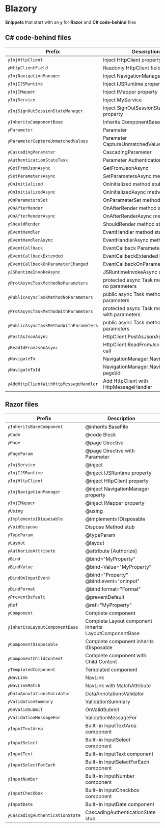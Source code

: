 # Blazory

**Snippets** that start with an **`y`** for **Razor** and **C# code-behind** files

## C# code-behind files

| Prefix                                  | Description
|---------------------------------------- |----------------------------------------------|
|`yInjHttpClient`                      | Inject HttpClient property
|`yHttpClientField`                       | Readonly HttpClient field
|`yInjNavigationManager`                  | Inject NavigationManager property
|`yInjIJSRuntime`                         | Inject IJSRuntime property
|`yInjIMapper`                            | Inject IMapper property
|`yInjService`                            | Inject MyService
|`yInjSignOutSessionStateManager`      | Inject SignOutSessionStateManager property
|`yInheritsComponentBase`                 | Inherits ComponentBase
|`yParameter`                             | Parameter
|`yParameterCaptureUnmatchedValues`       | Parameter CaptureUnmatchedValues
|`yCascadingParameter`                    | CascadingParameter
|`yAuthenticationStateTask`               | Parameter AuthenticationStateTask
|`yGetFromJsonAsync`                      | GetFromJsonAsync
|`ySetParametersAsync`                    | SetParametersAsync method stub
|`yOnInitialized`                         | OnInitialized method stub
|`yOnInitializedAsync`                    | OnInitializedAsync method stub
|`yOnParametersSet`                       | OnParameterSet method stub
|`yOnAfterRender`                         | OnAfterRender method stub
|`yOnAfterRenderAsync`                    | OnAfterRenderAsync method stub
|`yShouldRender`                          | ShouldRender method stub
|`yEventHandler`                          | EventHandler method stub
|`yEventHandlerAsync`                     | EventHandlerAsync method stub
|`yEventCallback`                         | EventCallback Parameter
|`yEventCallbackExtended`                 | EventCallbackExtended Parameter
|`yEventCallbackOnParameterChanged`       | EventCallbackOnParameterChanged
|`yJSRuntimeInvokeAsync`                  | JSRuntimeInvokeAsync call
|`yProtAsyncTaskMethodNoParameters`       | protected async Task method stub no parameters
|`yPublicAsyncTaskMethodNoParameters`     | public async Task method stub no parameters
|`yProtAsyncTaskMethodWithParameters`     | protected async Task method stub with parameters
|`yPublicAsyncTaskMethodWithParameters`   | public async Task method stub with parameters
|`yPostAsJsonAsync`                       | HttpClient.PostAsJsonAsync call
|`yReadIdFromJsonAsync`                   | HttpClient.ReadFromJsonAsync\<int> call
|`yNavigateTo`                            | NavigationManager.NavigateTo page
|`yNavigateToId`                          | NavigationManager.NavigateTo page\Id
|`yAddHttpClientWithHttpMessageHandler`   | Add HttpClient with HttpMessageHandler

## Razor files

| Prefix                             | Description
|------------------------------------|----------------------------------------------|
|`yInheritsBaseComponent`            | @inherits BaseFile
|`yCode`                             | @code Block
|`yPage`                             | @page Directive
|`yPageParam`                        | @page Directive with Parameter
|`yInjService`                       | @inject
|`yInjIJSRuntime`                 | @inject IJSRuntime property
|`yInjHttpClient`                 | @inject HttpClient property
|`yInjNavigationManager`          | @inject NavigationManager property
|`yInjIMapper`                    | @inject IMapper property
|`yUsing`                            | @using
|`yImplementsIDisposable`            | @implements IDisposable
|`yVoidDispose`                      | Dispose Method stub
|`yTypeParam`                        | @typeParam
|`yLayout`                           | @layout
|`yAuthorizeAttribute`               | @attribute [Authorize]
|`yBind`                             | @bind="MyProperty"
|`yBindValue`                        | @bind-Value="MyProperty"
|`yBindOnInputEvent`                 | @bind="Property" @bind:event="oninput"
|`yBindFormat`                       | @bind:format="Format"
|`yPreventDefault`                   | @preventDefault
|`yRef`                              | @ref="MyProperty"
|`yComponent`                        | Complete component
|`yInheritsLayoutComponentBase`      | Complete Layout component inherits LayoutComponentBase
|`yComponentDisposable`              | Complete component inherits IDisposable
|`yComponentChildContent`            | Complete component with Child Content
|`yTemplatedComponent`               | Templated component
|`yNavLink`                          | NavLink
|`yNavLinkMatch`                     | NavLink with MatchAttribute
|`yDataAnnotationsValidator`         | DataAnnotationsValidator
|`yValidationSummary`                | ValidationSummary
|`yOnValidSubmit`                    | OnValidSubmit
|`yValidationMessageFor`             | ValidationMessageFor
|`yInputTextArea`                    | Built-in InputTextArea component
|`yInputSelect`                      | Built-in InputSelect component
|`yInputText`                        | Built-in InputText component
|`yInputSelectForEach`               | Built-in InputSelectForEach component
|`yInputNumber`                      | Built-in InputNumber component
|`yInputCheckbox`                    | Built-in InputCheckbox component
|`yInputDate`                        | Built-in InputDate component
|`yCascadingAuthenticationState`     | CascadingAuthenticationState stub
